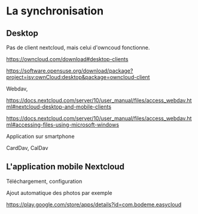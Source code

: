 # La synchronisation


## Desktop

Pas de client nextcloud, mais celui d'owncoud fonctionne.

https://owncloud.com/download#desktop-clients

https://software.opensuse.org/download/package?project=isv:ownCloud:desktop&package=owncloud-client



Webdav,

https://docs.nextcloud.com/server/10/user_manual/files/access_webdav.html#nextcloud-desktop-and-mobile-clients 

https://docs.nextcloud.com/server/10/user_manual/files/access_webdav.html#accessing-files-using-microsoft-windows

Application sur smartphone

CardDav, CalDav

## L'application mobile Nextcloud

Téléchargement, configuration

Ajout automatique des photos par exemple


https://play.google.com/store/apps/details?id=com.bodeme.easycloud
